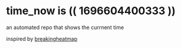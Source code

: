 # time_now is (( 1696604400333 ))

an automated repo that shows the currnent time

inspired by [breakingheatmap](https://github.com/breakingheatmap/breakingheatmap)